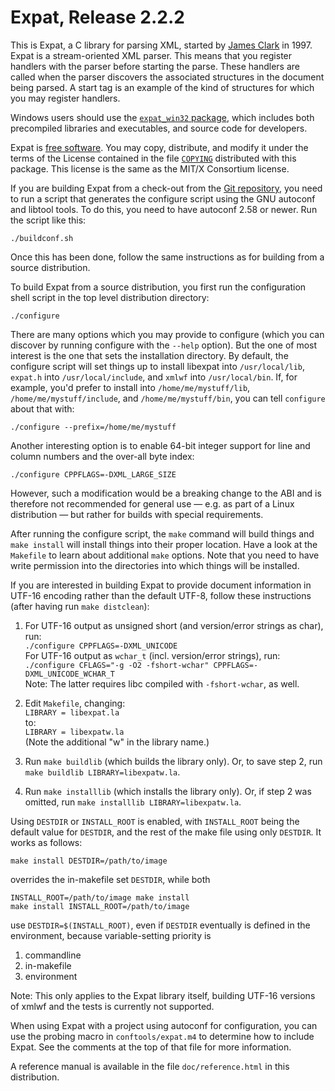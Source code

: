 # Expat, Release 2.2.2

This is Expat, a C library for parsing XML, started by
[James Clark](https://en.wikipedia.org/wiki/James_Clark_(programmer)) in 1997.
Expat is a stream-oriented XML parser.  This means that you register
handlers with the parser before starting the parse.  These handlers
are called when the parser discovers the associated structures in the
document being parsed.  A start tag is an example of the kind of
structures for which you may register handlers.

Windows users should use the
[`expat_win32` package](https://sourceforge.net/projects/expat/files/expat_win32/),
which includes both precompiled libraries and executables, and source code for
developers.

Expat is [free software](https://www.gnu.org/philosophy/free-sw.en.html).
You may copy, distribute, and modify it under
the terms of the License contained in the file [`COPYING`](COPYING) distributed
with this package.  This license is the same as the MIT/X Consortium
license.

If you are building Expat from a check-out from the
[Git repository](https://github.com/libexpat/libexpat/),
you need to run a script that generates the configure script using the
GNU autoconf and libtool tools.  To do this, you need to have
autoconf 2.58 or newer. Run the script like this:

```console
./buildconf.sh
```

Once this has been done, follow the same instructions as for building
from a source distribution.

To build Expat from a source distribution, you first run the
configuration shell script in the top level distribution directory:

```console
./configure
```

There are many options which you may provide to configure (which you
can discover by running configure with the `--help` option).  But the
one of most interest is the one that sets the installation directory.
By default, the configure script will set things up to install
libexpat into `/usr/local/lib`, `expat.h` into `/usr/local/include`, and
`xmlwf` into `/usr/local/bin`.  If, for example, you'd prefer to install
into `/home/me/mystuff/lib`, `/home/me/mystuff/include`, and
`/home/me/mystuff/bin`, you can tell `configure` about that with:

```console
./configure --prefix=/home/me/mystuff
```

Another interesting option is to enable 64-bit integer support for
line and column numbers and the over-all byte index:

```console
./configure CPPFLAGS=-DXML_LARGE_SIZE
```

However, such a modification would be a breaking change to the ABI
and is therefore not recommended for general use &mdash; e.g. as part of
a Linux distribution &mdash; but rather for builds with special requirements.

After running the configure script, the `make` command will build
things and `make install` will install things into their proper
location.  Have a look at the `Makefile` to learn about additional
`make` options.  Note that you need to have write permission into
the directories into which things will be installed.

If you are interested in building Expat to provide document
information in UTF-16 encoding rather than the default UTF-8, follow
these instructions (after having run `make distclean`):

1. For UTF-16 output as unsigned short (and version/error strings as char),
   run:<br/>
   `./configure CPPFLAGS=-DXML_UNICODE`<br/>
   For UTF-16 output as `wchar_t` (incl. version/error strings), run:<br/>
   `./configure CFLAGS="-g -O2 -fshort-wchar" CPPFLAGS=-DXML_UNICODE_WCHAR_T`
   <br/>Note: The latter requires libc compiled with `-fshort-wchar`, as well.

1. Edit `Makefile`, changing:<br/>
   `LIBRARY = libexpat.la`<br/>
   to:<br/>
   `LIBRARY = libexpatw.la`<br/>
   (Note the additional "w" in the library name.)

1. Run `make buildlib` (which builds the library only).
   Or, to save step 2, run `make buildlib LIBRARY=libexpatw.la`.

1. Run `make installlib` (which installs the library only).
   Or, if step 2 was omitted, run `make installlib LIBRARY=libexpatw.la`.

Using `DESTDIR` or `INSTALL_ROOT` is enabled, with `INSTALL_ROOT` being the
default value for `DESTDIR`, and the rest of the make file using only
`DESTDIR`.  It works as follows:

```console
make install DESTDIR=/path/to/image
```

overrides the in-makefile set `DESTDIR`, while both

```console
INSTALL_ROOT=/path/to/image make install
make install INSTALL_ROOT=/path/to/image
```

use `DESTDIR=$(INSTALL_ROOT)`, even if `DESTDIR` eventually is defined in the
environment, because variable-setting priority is
1. commandline
2. in-makefile
3. environment

Note: This only applies to the Expat library itself, building UTF-16 versions
of xmlwf and the tests is currently not supported.

When using Expat with a project using autoconf for configuration, you
can use the probing macro in `conftools/expat.m4` to determine how to
include Expat.  See the comments at the top of that file for more
information.

A reference manual is available in the file `doc/reference.html` in this
distribution.
